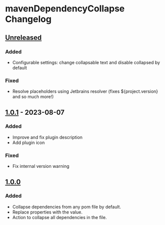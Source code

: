 <!-- Keep a Changelog guide -> https://keepachangelog.com -->

# mavenDependencyCollapse Changelog

## [Unreleased]

### Added
- Configurable settings: change collapsable text and disable collapsed by default

### Fixed
- Resolve placeholders using Jetbrains resolver (fixes ${project.version} and so much more!)

## [1.0.1] - 2023-08-07

### Added
- Improve and fix plugin description
- Add plugin icon

### Fixed
- Fix internal version warning

## [1.0.0]

### Added
- Collapse dependencies from any pom file by default.
- Replace properties with the value.
- Action to collapse all dependencies in the file.

[Unreleased]: https://github.com/TrianguloY/mavenDependencyCollapse/compare/v1.0.1...HEAD
[1.0.1]: https://github.com/TrianguloY/mavenDependencyCollapse/compare/v1.0.0...v1.0.1
[1.0.0]: https://github.com/TrianguloY/mavenDependencyCollapse/commits/v1.0.0
